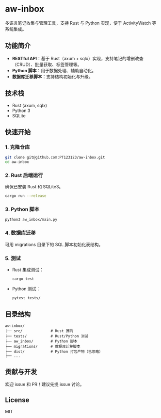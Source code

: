 # aw-inbox

多语言笔记收集与管理工具，支持 Rust 与 Python 实现，便于 ActivityWatch 等系统集成。

## 功能简介
- **RESTful API**：基于 Rust（axum + sqlx）实现，支持笔记的增删改查（CRUD）、批量获取、标签管理等。
- **Python 脚本**：用于数据处理、辅助自动化。
- **数据库迁移脚本**：支持结构初始化与升级。

## 技术栈
- Rust (axum, sqlx)
- Python 3
- SQLite

## 快速开始
### 1. 克隆仓库
```bash
git clone git@github.com:PT123123/aw-inbox.git
cd aw-inbox
```

### 2. Rust 后端运行
确保已安装 Rust 和 SQLite3。
```bash
cargo run --release
```

### 3. Python 脚本
```bash
python3 aw_inbox/main.py
```

### 4. 数据库迁移
可用 migrations 目录下的 SQL 脚本初始化表结构。

### 5. 测试
- Rust 集成测试：
  ```bash
  cargo test
  ```
- Python 测试：
  ```bash
  pytest tests/
  ```

## 目录结构
```
aw-inbox/
├── src/             # Rust 源码
├── tests/           # Rust/Python 测试
├── aw_inbox/        # Python 脚本
├── migrations/      # 数据库迁移脚本
├── dist/            # Python 打包产物（已忽略）
├── ...
```

## 贡献与开发
欢迎 issue 和 PR！建议先提 issue 讨论。

## License
MIT
